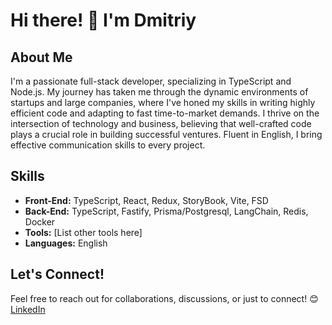 # Hi there! 👋 I'm Dmitriy

## About Me
I'm a passionate full-stack developer, specializing in TypeScript and Node.js. My journey has taken me through the dynamic environments of startups and large companies, where I've honed my skills in writing highly efficient code and adapting to fast time-to-market demands. I thrive on the intersection of technology and business, believing that well-crafted code plays a crucial role in building successful ventures. Fluent in English, I bring effective communication skills to every project.

## Skills
- **Front-End:** TypeScript, React, Redux, StoryBook, Vite, FSD
- **Back-End:** TypeScript, Fastify, Prisma/Postgresql, LangChain, Redis, Docker
- **Tools:** [List other tools here]
- **Languages:** English

## Let's Connect!
Feel free to reach out for collaborations, discussions, or just to connect! 😊
[LinkedIn]([your-linkedin-profile](https://www.linkedin.com/in/dmytro-bielousov/)https://www.linkedin.com/in/dmytro-bielousov/)

